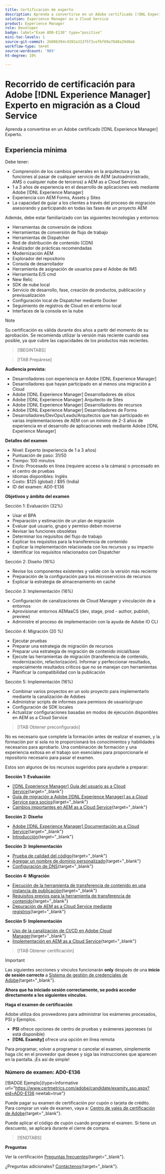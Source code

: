 ```yaml
---
title: Certificación de experto
description: Aprenda a convertirse en un Adobe certificado [!DNL Experience Manager] experto.
solution: Experience Manager as a Cloud Service
product: Experience Manager
role: Developer
badge: label="Exam AD0-E136" type="positive"
mini-toc-levels: 1
source-git-commit: 2b08639dc4392a313f5f3cefbf69a78d8a29d0ab
workflow-type: tm+mt
source-wordcount: '903'
ht-degree: 10%

---
```


# Recorrido de certificación para Adobe [!DNL Experience Manager] Experto en migración as a Cloud Service

Aprenda a convertirse en un Adobe certificado [!DNL Experience Manager] Experto.

## Experiencia mínima

Debe tener:

* Comprensión de los cambios generales en la arquitectura y las funciones al pasar de cualquier servicio de AEM (autoadministrado, AMS o cualquier nube de terceros) a AEM as a Cloud Service.
* 1 a 3 años de experiencia en el desarrollo de aplicaciones web mediante Adobe [!DNL Experience Manager]
* Experiencia con AEM Forms, Assets y Sites
* La capacidad de guiar a los clientes a través del proceso de migración asesorando y participando en todas las fases de un proyecto AEM

Además, debe estar familiarizado con las siguientes tecnologías y entornos:

* Herramientas de conversión de índices
* Herramientas de conversión de flujo de trabajo
* Herramientas de Dispatcher
* Red de distribución de contenido (CDN)
* Analizador de prácticas recomendadas
* Modernización AEM
* Explorador del repositorio
* Consola de desarrollador
* Herramienta de asignación de usuarios para el Adobe de IMS
* Herramienta E/S cmd
* New Relic
* SDK de nube local
* Servicio de desarrollo, fase, creación de productos, publicación y previsualización
* Configuración local de Dispatcher mediante Docker
* Seguimiento de registros de Cloud en el entorno local
* Interfaces de la consola en la nube

>[!NOTE]
>
>Su certificación es válida durante dos años a partir del momento de su aprobación. Se recomienda utilizar la versión más reciente cuando sea posible, ya que cubre las capacidades de los productos más recientes.

>[!BEGINTABS]

>[!TAB Prepárese]

**Audiencia prevista:**

* Desarrolladores con experiencia en Adobe [!DNL Experience Manager]
* Desarrolladores que hayan participado en al menos una migración a Cloud
* Adobe [!DNL Experience Manager] Desarrolladores de sitios
* Adobe [!DNL Experience Manager] Arquitecto de Sites
* Adobe [!DNL Experience Manager] Desarrolladores de recursos
* Adobe [!DNL Experience Manager] Desarrolladores de Forms
* Desarrolladores/DevOps/Leads/Arquitectos que han participado en varias implementaciones de AEM con un mínimo de 2-3 años de experiencia en el desarrollo de aplicaciones web mediante Adobe [!DNL Experience Manager]

**Detalles del examen**

* Nivel: Experto (experiencia de 1 a 3 años)
* Puntuación de paso: 31/50
* Tiempo: 100 minutos
* Envío: Procesado en línea (requiere acceso a la cámara) o procesado en el centro de pruebas
* Idiomas disponibles: Inglés
* Costo: $125 (global) / $95 (India)
* ID del examen: AD0-E136

**Objetivos y ámbito del examen**

Sección 1: Evaluación (32%)

* Usar el BPA
* Preparación y estimación de un plan de migración
* Evaluar qué usuario, grupo y permiso deben moverse
* Revisar las funciones obsoletas
* Determinar los requisitos del flujo de trabajo
* Explicar los requisitos para la transferencia de contenido
* Explicar la implementación relacionada con los recursos y su impacto
* Identificar los requisitos relacionados con Dispatcher

Sección 2: Diseño (16%)

* Revise los componentes existentes y valide con la versión más reciente
* Preparación de la configuración para los microservicios de recursos
* Explicar la estrategia de almacenamiento en caché

Sección 3: Implementación (16%)

* Configuración de canalizaciones de Cloud Manager y vinculación de a entornos
* Aprovisionar entornos AEMaaCS (dev, stage, prod - author, publish, preview)
* Administre el proceso de implementación con la ayuda de Adobe IO CLI

Sección 4: Migración (20 %)

* Ejecutar pruebas
* Preparar una estrategia de migración de recursos
* Preparar una estrategia de migración de contenido inicial/base
* Ejecute las herramientas de migración (transferencia de contenido, modernización, refactorización). Informar y perfeccionar resultados, especialmente resultados críticos que no se manejan con herramientas
* Planificar la compatibilidad con la publicación

Sección 5: Implementación (16%)

* Combinar varios proyectos en un solo proyecto para implementarlo mediante la canalización de Adobes
* Administrar scripts de informes para permisos de usuario/grupo
* Configuración de SDK locales
* Actualizar configuraciones basadas en modos de ejecución disponibles en AEM as a Cloud Service

>[!TAB Obtener preconfigurado]

No es necesario que complete la formación antes de realizar el examen, y la formación por sí sola no le proporcionará los conocimientos y habilidades necesarios para aprobarlo. Una combinación de formación y una experiencia exitosa en el trabajo son esenciales para proporcionarle el repositorio necesario para pasar el examen.

Estos son algunos de los recursos sugeridos para ayudarle a preparar:

**Sección 1: Evaluación**


* [[!DNL Experience Manager] Guía del usuario as a Cloud Service](https://experienceleague.adobe.com/docs/experience-manager-cloud-service/content/home.html?lang=es){target="_blank"}
* [Guía de migración a Adobe [!DNL Experience Manager] as a Cloud Service para socios](https://experienceleague.adobe.com/docs/experience-manager-cloud-service/content/migration-journey/getting-started-partners.html?lang=en){target="_blank"}
* [ Cambios importantes en AEM as a Cloud Service](https://experienceleague.adobe.com/docs/experience-manager-cloud-service/content/release-notes/aem-cloud-changes.html?lang=es){target="_blank"}

**Sección 2: Diseño**

* [Adobe [!DNL Experience Manager] Documentación as a Cloud Service](https://experienceleague.adobe.com/docs/experience-manager-cloud-service.html?lang=es){target="_blank"}
* [Introducción](https://experienceleague.adobe.com/docs/experience-manager-cloud-service/content/implementing/content-delivery/caching.html?lang=es){target="_blank"}

**Sección 3: Implementación**

* [Prueba de calidad del código](https://experienceleague.adobe.com/docs/experience-manager-cloud-service/content/implementing/using-cloud-manager/test-results/code-quality-testing.html?lang=es){target="_blank"}
* [Agregar un nombre de dominio personalizado](https://experienceleague.adobe.com/docs/experience-manager-cloud-service/content/implementing/using-cloud-manager/custom-domain-names/add-custom-domain-name.html?lang=en){target="_blank"}
* [Configuración de DNS](https://experienceleague.adobe.com/docs/experience-manager-cloud-service/content/implementing/using-cloud-manager/custom-domain-names/configure-dns-settings.html?lang=en){target="_blank"}

**Sección 4: Migración**

* [Ejecución de la herramienta de transferencia de contenido en una instancia de publicación](https://experienceleague.adobe.com/docs/experience-manager-cloud-service/content/migration-journey/cloud-migration/content-transfer-tool/running-content-transfer-tool-publish-instance.html?lang=en){target="_blank"}
* [Requisitos previos para la herramienta de transferencia de contenido](https://experienceleague.adobe.com/docs/experience-manager-cloud-service/content/migration-journey/cloud-migration/content-transfer-tool/prerequisites-content-transfer-tool.html?lang=en){target="_blank"}
* [Depuración de AEM as a Cloud Service mediante registros](https://experienceleague.adobe.com/docs/experience-manager-learn/cloud-service/debugging/debugging-aem-as-a-cloud-service/logs.html?lang=en){target="_blank"}

**Sección 5: Implementación**

* [Uso de la canalización de CI/CD en Adobe Cloud Manager](https://experienceleague.adobe.com/docs/experience-manager-learn/foundation/cloud-manager/use-the-cicd-pipeline-in-cloud-manager-for-aem.html?lang=en){target="_blank"}
* [Implementación en AEM as a Cloud Service](https://experienceleague.adobe.com/docs/experience-manager-cloud-service/content/implementing/deploying/overview.html?lang=en){target="_blank"}

>[!TAB Obtener certificación]

>[!IMPORTANT]
>
>Las siguientes secciones y vínculos funcionarán **only**  después de una **inicio de sesión correcto** a [Sistema de gestión de credenciales de Adobe](http://www.certmetrics.com/adobe){target="_blank"}.


**Ahora que ha iniciado sesión correctamente, se podrá acceder directamente a los siguientes vínculos.**

**Haga el examen de certificación**

Adobe utiliza dos proveedores para administrar los exámenes procesados, PSI y Ejemplos.

* **PSI** ofrece opciones de centro de pruebas y exámenes japoneses (si está disponible)
* **[!DNL Examity]** ofrece una opción en línea remota

Para programar, volver a programar o cancelar el examen, simplemente haga clic en el proveedor que desee y siga las instrucciones que aparecen en la pantalla. ¡Es así de simple!

### Número de examen: AD0-E136

[!BADGE Ejemplo]{type=Informative url="https://www.certmetrics.com/adobe/candidate/examity_sso.aspx?eid=AD0-E136 newtab=true"}

Puede pagar su examen de certificación por cupón o tarjeta de crédito. Para comprar un vale de examen, vaya a: [Centro de vales de certificación de Adobe](https://market.xvoucher.com/adobe/global){target="_blank"}.

Puede aplicar el código de cupón cuando programe el examen. Si tiene un descuento, se aplicará durante el cierre de compra.

>[!ENDTABS]

**Preguntas**

Ver la certificación [Preguntas frecuentes](https://experienceleague.adobe.com/docs/certification/certification/faq.html?lang=en){target="_blank"}.

¿Preguntas adicionales? [Contáctenos](mailto:certif@adobe.com){target="_blank"}.

